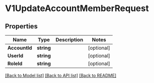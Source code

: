 # V1UpdateAccountMemberRequest

## Properties

Name | Type | Description | Notes
------------ | ------------- | ------------- | -------------
**AccountId** | **string** |  | [optional] 
**UserId** | **string** |  | [optional] 
**RoleId** | **string** |  | [optional] 

[[Back to Model list]](../README.md#documentation-for-models) [[Back to API list]](../README.md#documentation-for-api-endpoints) [[Back to README]](../README.md)


